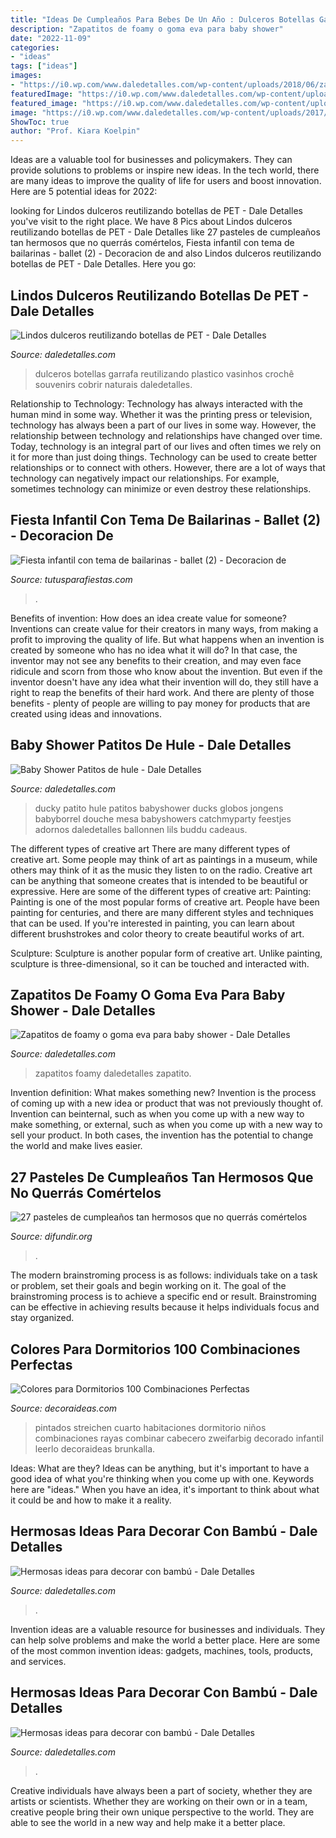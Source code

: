 ```yaml
---
title: "Ideas De Cumpleaños Para Bebes De Un Año : Dulceros Botellas Garrafa Reutilizando Plastico Vasinhos Crochê Souvenirs Cobrir Naturais Daledetalles"
description: "Zapatitos de foamy o goma eva para baby shower"
date: "2022-11-09"
categories:
- "ideas"
tags: ["ideas"]
images:
- "https://i0.wp.com/www.daledetalles.com/wp-content/uploads/2018/06/zapatito-de-foamy-o-goma-eva-para-baby-shower17-1024x768.jpg?resize=500,375"
featuredImage: "https://i0.wp.com/www.daledetalles.com/wp-content/uploads/2018/06/zapatito-de-foamy-o-goma-eva-para-baby-shower17-1024x768.jpg?resize=500,375"
featured_image: "https://i0.wp.com/www.daledetalles.com/wp-content/uploads/2017/01/decoracion-con-bambu10.jpg"
image: "https://i0.wp.com/www.daledetalles.com/wp-content/uploads/2017/01/decoracion-con-bambu10.jpg"
ShowToc: true
author: "Prof. Kiara Koelpin"
---
```



Ideas are a valuable tool for businesses and policymakers. They can provide solutions to problems or inspire new ideas. In the tech world, there are many ideas to improve the quality of life for users and boost innovation. Here are 5 potential ideas for 2022: 

	

		
looking for Lindos dulceros reutilizando botellas de PET - Dale Detalles you've visit to the right place. We have 8 Pics about Lindos dulceros reutilizando botellas de PET - Dale Detalles like 27 pasteles de cumpleaños tan hermosos que no querrás comértelos, Fiesta infantil con tema de bailarinas - ballet (2) - Decoracion de and also Lindos dulceros reutilizando botellas de PET - Dale Detalles. Here you go:
		
    
## Lindos Dulceros Reutilizando Botellas De PET - Dale Detalles

<img loading=lazy src="https://i0.wp.com/www.daledetalles.com/wp-content/uploads/2016/08/dulceros-con-envases13.jpg" onerror="this.onerror=null;this.src='https://tse3.mm.bing.net/th?id=OIP.9PvGWch6ooSDp9yGWy1RgQAAAA&amp;pid=15.1';" alt="Lindos dulceros reutilizando botellas de PET - Dale Detalles">

_Source: daledetalles.com_

>dulceros botellas garrafa reutilizando plastico vasinhos crochê souvenirs cobrir naturais daledetalles. 

	

Relationship to Technology:
Technology has always interacted with the human mind in some way. Whether it was the printing press or television, technology has always been a part of our lives in some way. However, the relationship between technology and relationships have changed over time. 
Today, technology is an integral part of our lives and often times we rely on it for more than just doing things. Technology can be used to create better relationships or to connect with others. However, there are a lot of ways that technology can negatively impact our relationships. For example, sometimes technology can minimize or even destroy these relationships.

    
## Fiesta Infantil Con Tema De Bailarinas - Ballet (2) - Decoracion De

<img loading=lazy src="https://tutusparafiestas.com/wp-content/uploads/2017/02/Fiesta-infantil-con-tema-de-bailarinas-ballet-2.jpg" onerror="this.onerror=null;this.src='https://tse4.mm.bing.net/th?id=OIP.5k3zM6h2jxbkLPir3ArmzgHaJ3&amp;pid=15.1';" alt="Fiesta infantil con tema de bailarinas - ballet (2) - Decoracion de">

_Source: tutusparafiestas.com_

>. 

	

Benefits of invention: How does an idea create value for someone?
Inventions can create value for their creators in many ways, from making a profit to improving the quality of life. But what happens when an invention is created by someone who has no idea what it will do? In that case, the inventor may not see any benefits to their creation, and may even face ridicule and scorn from those who know about the invention. But even if the inventor doesn't have any idea what their invention will do, they still have a right to reap the benefits of their hard work. And there are plenty of those benefits - plenty of people are willing to pay money for products that are created using ideas and innovations.

    
## Baby Shower Patitos De Hule - Dale Detalles

<img loading=lazy src="https://i0.wp.com/www.daledetalles.com/wp-content/uploads/2016/02/27-7.jpg" onerror="this.onerror=null;this.src='https://tse4.mm.bing.net/th?id=OIP.944tT5E6wIN3MmDhqsfp8gHaLG&amp;pid=15.1';" alt="Baby Shower Patitos de hule - Dale Detalles">

_Source: daledetalles.com_

>ducky patito hule patitos babyshower ducks globos jongens babyborrel douche mesa babyshowers catchmyparty feestjes adornos daledetalles ballonnen lils buddu cadeaus. 

	

The different types of creative art
There are many different types of creative art. Some people may think of art as paintings in a museum, while others may think of it as the music they listen to on the radio. Creative art can be anything that someone creates that is intended to be beautiful or expressive. Here are some of the different types of creative art:
Painting: Painting is one of the most popular forms of creative art. People have been painting for centuries, and there are many different styles and techniques that can be used. If you're interested in painting, you can learn about different brushstrokes and color theory to create beautiful works of art.

Sculpture: Sculpture is another popular form of creative art. Unlike painting, sculpture is three-dimensional, so it can be touched and interacted with.

    
## Zapatitos De Foamy O Goma Eva Para Baby Shower - Dale Detalles

<img loading=lazy src="https://i0.wp.com/www.daledetalles.com/wp-content/uploads/2018/06/zapatito-de-foamy-o-goma-eva-para-baby-shower17-1024x768.jpg?resize=500,375" onerror="this.onerror=null;this.src='https://tse3.mm.bing.net/th?id=OIP.czyRFMyo3SlsXrOxIbMP4QHaFj&amp;pid=15.1';" alt="Zapatitos de foamy o goma eva para baby shower - Dale Detalles">

_Source: daledetalles.com_

>zapatitos foamy daledetalles zapatito. 

	

Invention definition: What makes something new?
Invention is the process of coming up with a new idea or product that was not previously thought of. Invention can beinternal, such as when you come up with a new way to make something, or external, such as when you come up with a new way to sell your product. In both cases, the invention has the potential to change the world and make lives easier.

    
## 27 Pasteles De Cumpleaños Tan Hermosos Que No Querrás Comértelos

<img loading=lazy src="https://difundir.org/wp-content/uploads/2015/01/XV-Cakes3.jpg" onerror="this.onerror=null;this.src='https://tse1.mm.bing.net/th?id=OIP.3vSrI-DgDJF_DrCuFnt7jwHaKz&amp;pid=15.1';" alt="27 pasteles de cumpleaños tan hermosos que no querrás comértelos">

_Source: difundir.org_

>. 

	

The modern brainstroming process is as follows: individuals take on a task or problem, set their goals and begin working on it. The goal of the brainstroming process is to achieve a specific end or result. Brainstroming can be effective in achieving results because it helps individuals focus and stay organized.

    
## Colores Para Dormitorios 100 Combinaciones Perfectas

<img loading=lazy src="http://decoraideas.com/wp-content/uploads/2017/05/006.jpg" onerror="this.onerror=null;this.src='https://tse2.mm.bing.net/th?id=OIP.0nXItnL1KnPWCiWBUdRa2gHaJQ&amp;pid=15.1';" alt="Colores para Dormitorios 100 Combinaciones Perfectas">

_Source: decoraideas.com_

>pintados streichen cuarto habitaciones dormitorio niños combinaciones rayas combinar cabecero zweifarbig decorado infantil leerlo decoraideas brunkalla. 

	

Ideas: What are they?
Ideas can be anything, but it's important to have a good idea of what you're thinking when you come up with one. Keywords here are "ideas." When you have an idea, it's important to think about what it could be and how to make it a reality.

    
## Hermosas Ideas Para Decorar Con Bambú - Dale Detalles

<img loading=lazy src="https://i0.wp.com/www.daledetalles.com/wp-content/uploads/2017/01/decoracion-con-bambu15.jpg" onerror="this.onerror=null;this.src='https://tse4.mm.bing.net/th?id=OIP.Ay4QLLPSBho1ZcDe23CiOgHaJ4&amp;pid=15.1';" alt="Hermosas ideas para decorar con bambú - Dale Detalles">

_Source: daledetalles.com_

>. 

	

Invention ideas are a valuable resource for businesses and individuals. They can help solve problems and make the world a better place. Here are some of the most common invention ideas: gadgets, machines, tools, products, and services.

    
## Hermosas Ideas Para Decorar Con Bambú - Dale Detalles

<img loading=lazy src="https://i0.wp.com/www.daledetalles.com/wp-content/uploads/2017/01/decoracion-con-bambu10.jpg" onerror="this.onerror=null;this.src='https://tse1.mm.bing.net/th?id=OIP.xRr2PDNWSXeeR7MvH3fXagHaE9&amp;pid=15.1';" alt="Hermosas ideas para decorar con bambú - Dale Detalles">

_Source: daledetalles.com_

>. 

	

Creative individuals have always been a part of society, whether they are artists or scientists. Whether they are working on their own or in a team, creative people bring their own unique perspective to the world. They are able to see the world in a new way and help make it a better place.

